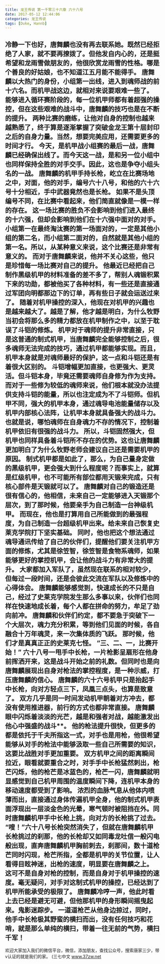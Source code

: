 ```yaml
---
title: 龙王传说 第一千零三十六章 六十八号
date: 2017-05-12 12:44:06
categories: 龙王传说
tags: [Duke, Hannb]
---
```


冷静一下也好，唐舞麟也没有再去联系她。既然已经拒绝了人家，就不要再撩拨了。但他发自内心的，还是挺希望和龙雨雪做朋友的，他很欣赏龙雨雪的性格。哪是个善良的好姑娘，也不知道江五月能不能得手。
唐舞麟以大热门的身份，小组第一出线，进入到魂师战的前十六名。而机甲战这边，就相对来说要艰难一些了。
能够进入循环赛阶段的，每一位机甲师都有着超强的操控，但在这些艰难的战斗中，唐舞麟的技巧也是在不断的提升。
两种比赛的磨练，让他对自身的控制也越来越熟悉了，终于算是逐渐掌握了突破金龙王第十层封印之后的自身力量。当然，想要完美应用，还需要更多的时间才行。
今天，是机甲战小组赛的最后一战，唐舞麟已经确保出线了。而今天这一战，是和另一位小组中也同样保持全胜的对手交手。因此，这也是争夺小组头名的一战。
唐舞麟的机甲手持长枪，屹立在比赛场地之中，对面，他的对手，编号六十八号，和他的六十六号十分相近，手中武器竟然也是长枪。
如果不是头顶编号不同，在比赛中看起来，他们简直就像是一模一样的存在。
这一场比赛的胜负不会影响到他们进入最终的十六强，但却会影响到他们在十六强中面对的对手。
小组第一在最终淘汰赛的第一场面对的，一定是其他小组的第二名，而小组第二面对的，自然就是其他小组的第一名。所以，从某种意义来说，这个比赛还是非常有意义的。
而对于唐舞麟来说，他并不关心这些，他只是珍惜每一场比赛对自己的提升。
他最近已经把自己制作黑级机甲的材料准备的差不多了，帮别人魂锻积累下来的功勋，都被他买了各种材料，有一些还是直接通过军团向明都那边下的订单，再有些日子就会运送过来了。
随着对机甲操控的深入，他现在对机甲的兴趣也是越来越大了。越是了解，他才越是明白，为什么牧野当初会将那么多的精力都放在机甲制作之中，以至于耽误了斗铠的修炼。
机甲对于魂师的提升非常直接，只是这普通的制式机甲，当唐舞麟完全能够控制之后，很多魂师无法完成的技巧，通过机甲都能够实现。而且，机甲本身就是对魂师最好的保护，这一点和斗铠还是有着很大区别的。
斗铠增幅更加直接，也更强大、更灵活。但斗铠本身，毕竟还需要魂师自身修为作为支持。而对于一些修为较低的魂师来说，他们根本就没办法提供支持斗铠的能量，所以也注定成为不了斗铠师。但机甲不同，强大的机甲本身，通过魂导电池能量储存以及机甲内部核心法阵，让机甲本身就具备强大的战斗力。也就是说，哪怕魂师在自身魂力不存的情况下，控制着机甲依旧有很强的战斗力。
所以，斗铠固然强大，但机甲也同样具备着斗铠所不存在的优势。这也让唐舞麟更加明白了为什么牧野老师会建议自己还是需要机甲的原因。
制式机甲都是如此了，那么，为自己量身定做的黑级机甲，更会强大到什么程度呢？而事实上，就算是红级机甲，也不可能所有部位都用天锻来完成，只有核心部件是天锻就可以了。
唐舞麟对自己的锻造还是很有信心的，他相信，未来自己一定能够进入天锻那个层次，到了那时候，他要亲手为自己制造一台神级机甲。
而现在，他也是打算用自己所能做到的最强程度，为自己制造一台超级机甲出来。给未来自己恢复史莱克学院打下坚实基础。
同时，他也把这个想法通过魂导通讯传给了自己的伙伴们，提醒他们要关注机甲方面的修炼，尤其是徐笠智，徐笠智是食物系魂师，如果能够更好的掌控机甲，会让他的战斗力有非常大的提升。
大家都加入军队了，虽然现在联系的相对较少，但每过一段时间，还是会彼此交流在军队以及修炼中的心得体会。
唐舞麟能够感觉到，快速成长的不只是自己，经过了史莱克学院发生那么多事以来，伙伴们也同样在快速地成长着，每个人都在拼命的努力，牟足了劲向前冲。
唐舞麟和伙伴们约定，都不要急于突破下一个大层次，魂力充分积累，等到他们见面的时候，各自融合十万年魂灵，来一次集体质的飞跃。
那时候，他们才是真真正正的史莱克七怪。
“三、二、一，比赛开始！”
六十八号一甩手中长枪，一片枪影呈扇形在他身前挥洒开来，这是战斗开始之前的礼数。但同时也是向唐舞麟展现出自身对枪法的掌控程度，是一种示威，打压唐舞麟的信心。
唐舞麟的六十六号机甲只是抬起手中长枪，向对方轻点三下，凤凰三点头，也算是致意了。
双方几乎是同一时间发动机甲朝着对方冲去，都没有使用推进器，前行的方式也都非常直接。
唐舞麟眼中闪烁着淡淡的光芒，越是和强者对战，越能激发出他心中强盛的战斗**。
他的枪法提升很快，但更多的都是依托于千夫所指这一式，对手也是用枪，他很希望能够从对手的枪法中能够汲取一些自己所需要的知识，这要比战胜对手更加重要。
双方机甲之间的距离瞬间拉近，眼看就要重合之时，对手手中长枪猛然刺出，枪芒闪烁，他的枪芒是冰蓝色的，枪芒一闪，唐舞麟就明显感觉到自己机甲周围的温度瞬间下降，连机甲本身的移动速度都受到了影响。
浓烈的血脉气息从他体内喷薄而出，直接通过身体传遍机甲全身，他的制式机甲表面浮现出一层淡金色的光晕，寒气顿时被阻挡在外。同时唐舞麟机甲手中长枪上挑，向对方的长枪挑了过去。
“嗖！”六十八号长枪突然消失了，但就在唐舞麟机甲长枪挑过的刹那，他的长枪却又如同毒龙吐信一般闪电般出现，直奔唐舞麟机甲胸前刺去，刹那间，数十道枪芒同时闪现，枪芒所指，全都是机甲的关节位置，让人看得目眩神迷，出枪的速度，明显要在唐舞麟之上。
这可不是自身对枪的控制，而是自身对于机甲操控的速度。毫无疑问，对手对这制式机甲的操控，已经达到了机甲所能承受的极限了。
唐舞麟冷哼一声，他此时看上去已经是避无可避，但他那机甲的身形瞬间摇曳起来。鬼影迷踪步。
一道道枪芒从他身边掠过，同时，他手中长枪极其野蛮的横扫而出，没有任何技巧和花哨，就是那么单纯的横扫，带着一往无前的气势，横扫千军！
--------------------------------
欢迎大家加入我们的微信平台，微信，添加朋友，查找公众号，搜索唐家三少，带v认证的就是我们的家。
(三七中文 www.37zw.net